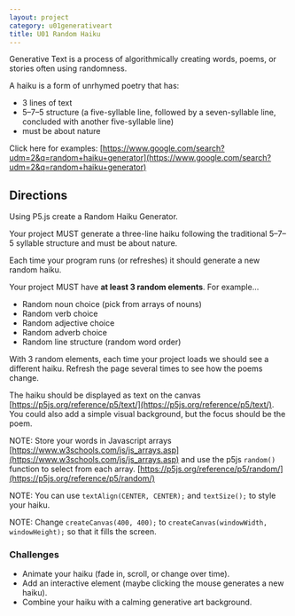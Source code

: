 ```yaml
---
layout: project
category: u01generativeart
title: U01 Random Haiku
---
```


Generative Text is a process of algorithmically creating words, poems, or stories often using randomness.

A haiku is a form of unrhymed poetry that has:
- 3 lines of text
- 5–7–5 structure (a five-syllable line, followed by a seven-syllable line, concluded with another five-syllable line)
- must be about nature

Click here for examples: [https://www.google.com/search?udm=2&q=random+haiku+generator](https://www.google.com/search?udm=2&q=random+haiku+generator)

## Directions

Using P5.js create a Random Haiku Generator.

Your project MUST generate a three-line haiku following the traditional 5–7–5 syllable structure and must be about nature.

Each time your program runs (or refreshes) it should generate a new random haiku.  

Your project MUST have **at least 3 random elements**. For example...
- Random noun choice (pick from arrays of nouns)
- Random verb choice
- Random adjective choice
- Random adverb choice
- Random line structure (random word order)

With 3 random elements, each time your project loads we should see a different haiku. Refresh the page several times to see how the poems change.

The haiku should be displayed as text on the canvas [https://p5js.org/reference/p5/text/](https://p5js.org/reference/p5/text/). You could also add a simple visual background, but the focus should be the poem.  

NOTE: Store your words in Javascript arrays [https://www.w3schools.com/js/js_arrays.asp](https://www.w3schools.com/js/js_arrays.asp) and use the p5js `random()` function to select from each array. [https://p5js.org/reference/p5/random/](https://p5js.org/reference/p5/random/) 

NOTE: You can use `textAlign(CENTER, CENTER);` and `textSize();` to style your haiku.  

NOTE: Change `createCanvas(400, 400);` to `createCanvas(windowWidth, windowHeight);` so that it fills the screen.

### Challenges

- Animate your haiku (fade in, scroll, or change over time).  
- Add an interactive element (maybe clicking the mouse generates a new haiku).  
- Combine your haiku with a calming generative art background.  
